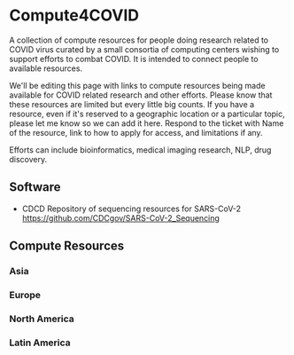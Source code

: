 # Compute4COVID
A collection of compute resources for people doing research related to COVID virus curated by a small consortia of computing centers wishing to support efforts to combat COVID. It is intended to connect people to available resources.

We'll be editing this page with links to compute resources being made available for COVID related research and other efforts. 
Please know that these resources are limited but every little big counts. If you have a resource, even if it's reserved to a geographic location or a particular topic, please let me know so we can add it here. Respond to the ticket with Name of the resource, link to how to apply for access, and limitations if any.

Efforts can include bioinformatics, medical imaging research, NLP, drug discovery. 

## Software
* CDCD Repository of sequencing resources for SARS-CoV-2 https://github.com/CDCgov/SARS-CoV-2_Sequencing

## Compute Resources
### Asia

### Europe

### North America

### Latin America
